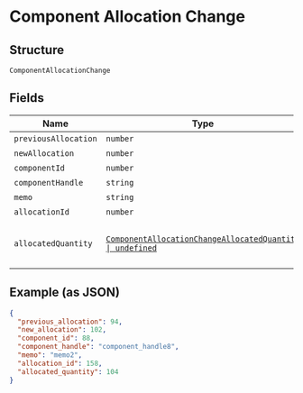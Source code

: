 
# Component Allocation Change

## Structure

`ComponentAllocationChange`

## Fields

| Name | Type | Tags | Description |
|  --- | --- | --- | --- |
| `previousAllocation` | `number` | Required | - |
| `newAllocation` | `number` | Required | - |
| `componentId` | `number` | Required | - |
| `componentHandle` | `string` | Required | - |
| `memo` | `string` | Required | - |
| `allocationId` | `number` | Required | - |
| `allocatedQuantity` | [`ComponentAllocationChangeAllocatedQuantity \| undefined`](../../doc/models/containers/component-allocation-change-allocated-quantity.md) | Optional | This is a container for one-of cases. |

## Example (as JSON)

```json
{
  "previous_allocation": 94,
  "new_allocation": 102,
  "component_id": 88,
  "component_handle": "component_handle8",
  "memo": "memo2",
  "allocation_id": 158,
  "allocated_quantity": 104
}
```

